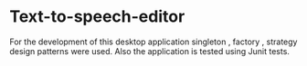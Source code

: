 # Text-to-speech-editor

For the development of this desktop application singleton , factory , strategy design patterns were used.
Also the application is tested using Junit tests.
